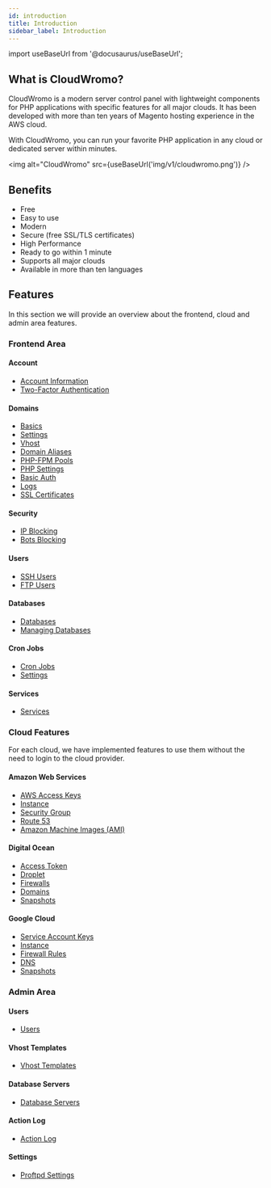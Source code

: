```yaml
---
id: introduction
title: Introduction
sidebar_label: Introduction
---
```


import useBaseUrl from '@docusaurus/useBaseUrl';

## What is CloudWromo?

CloudWromo is a modern server control panel with lightweight components for PHP applications with specific features for all major clouds.
It has been developed with more than ten years of Magento hosting experience in the AWS cloud.

With CloudWromo, you can run your favorite PHP application in any cloud or dedicated server within minutes.

<img alt="CloudWromo" src={useBaseUrl('img/v1/cloudwromo.png')} />

## Benefits

- Free
- Easy to use
- Modern
- Secure (free SSL/TLS certificates)
- High Performance
- Ready to go within 1 minute
- Supports all major clouds
- Available in more than ten languages

## Features

In this section we will provide an overview about the frontend, cloud and admin area features.

### Frontend Area

#### Account

- [Account Information](frontend-area/account#account-information)
- [Two-Factor Authentication](frontend-area/account#two-factor-authentication)

#### Domains

- [Basics](frontend-area/domains#basics)
- [Settings](frontend-area/domains#settings)
- [Vhost](frontend-area/domains#vhost)
- [Domain Aliases](frontend-area/domains#domain-aliases)
- [PHP-FPM Pools](frontend-area/domains#php-fpm-pools)
- [PHP Settings](frontend-area/domains#php-settings)
- [Basic Auth](frontend-area/domains#basic-auth)
- [Logs](frontend-area/domains#logs)
- [SSL Certificates](frontend-area/domains#ssl-certificates)

#### Security

- [IP Blocking](frontend-area/security#ip-blocking)
- [Bots Blocking](frontend-area/security#bot-blocking)

#### Users

- [SSH Users](frontend-area/users#sshsftp)
- [FTP Users](frontend-area/users#ftp)

#### Databases

- [Databases](frontend-area/databases)
- [Managing Databases](frontend-area/databases#managing-databases)

#### Cron Jobs

- [Cron Jobs](frontend-area/cron-jobs)
- [Settings](frontend-area/cron-jobs#settings)

#### Services

- [Services](frontend-area/services)

### Cloud Features

For each cloud, we have implemented features to use them without the need to login to the cloud provider.

#### Amazon Web Services

- [AWS Access Keys](frontend-area/cloud-features-aws#aws-access-keys)
- [Instance](frontend-area/cloud-features-aws#instance)
- [Security Group](frontend-area/cloud-features-aws#security-groups)
- [Route 53](frontend-area/cloud-features-aws#route-53)
- [Amazon Machine Images (AMI)](frontend-area/cloud-features-aws#amazon-machine-images-ami)

#### Digital Ocean

- [Access Token](frontend-area/cloud-features-digital-ocean#access-token)
- [Droplet](frontend-area/cloud-features-digital-ocean#droplet)
- [Firewalls](frontend-area/cloud-features-digital-ocean#firewalls)
- [Domains](frontend-area/cloud-features-digital-ocean#domains)
- [Snapshots](frontend-area/cloud-features-digital-ocean#snapshots)

#### Google Cloud

- [Service Account Keys](frontend-area/cloud-features-google-cloud#service-account-keys)
- [Instance](frontend-area/cloud-features-google-cloud#instance)
- [Firewall Rules](frontend-area/cloud-features-google-cloud#firewall-rules)
- [DNS](frontend-area/cloud-features-google-cloud#dns)
- [Snapshots](frontend-area/cloud-features-google-cloud#snapshots)

### Admin Area

#### Users

- [Users](admin-area/users)

#### Vhost Templates

- [Vhost Templates](admin-area/vhost-templates)

#### Database Servers

- [Database Servers](admin-area/database-servers)

#### Action Log

- [Action Log](admin-area/action-log)

#### Settings

- [Proftpd Settings](admin-area/settings#proftpd-settings)
